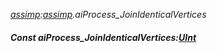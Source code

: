 _[assimp](../../modules/assimp/assimp-module.md):[assimp](../../modules/assimp/assimp-module.md).aiProcess\_JoinIdenticalVertices_
##### Const aiProcess\_JoinIdenticalVertices:[UInt](../../modules/wonkey/wonkey-types-uint.md)
